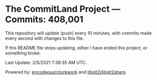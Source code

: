 # The CommitLand Project — Commits: 408,001

This repository will update (push) every 10 minutes, with commits made every second with changes to this file.

If this README file stops updating, either I have ended this project, or something broke.

Last Update: 2/5/2021 7:39:35 AM UTC.

Powered by: [encodeous/clockwork](https://github.com/encodeous/clockwork) and [libgit2/libgit2sharp](https://github.com/libgit2/libgit2sharp)